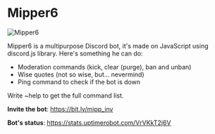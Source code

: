 # Mipper6

![Mipper6](https://mipper6.cf/resources/Mipper6.png)

Mipper6 is a multipurpose Discord bot, it's made on JavaScript using discord.js library.
Here's something he can do:

* Moderation commands (kick, clear (purge), ban and unban)
* Wise quotes (not so wise, but... nevermind)
* Ping command to check if the bot is down

Write ~help to get the full command list.

**Invite the bot**: https://bit.ly/mipp_inv

**Bot's status**: https://stats.uptimerobot.com/VrVKkT2j6V
